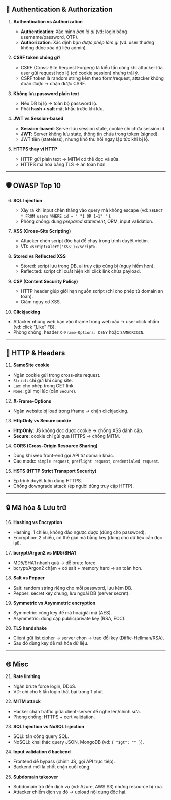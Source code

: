 ## 🔑 **Authentication & Authorization**

1. **Authentication vs Authorization**

   * **Authentication**: Xác minh *bạn là ai* (vd: login bằng username/password, OTP).
   * **Authorization**: Xác định *bạn được phép làm gì* (vd: user thường không được xóa dữ liệu admin).

2. **CSRF token chống gì?**

   * CSRF (Cross-Site Request Forgery) là kiểu tấn công khi attacker lừa user gửi request hợp lệ (có cookie session) nhưng trái ý.
   * CSRF token là random string kèm theo form/request, attacker không đoán được → chặn được CSRF.

3. **Không lưu password plain text**

   * Nếu DB bị lộ → toàn bộ password lộ.
   * Phải **hash + salt** mật khẩu trước khi lưu.

4. **JWT vs Session-based**

   * **Session-based**: Server lưu session state, cookie chỉ chứa session id.
   * **JWT**: Server không lưu state, thông tin chứa trong token (signed).
   * JWT tiện (stateless), nhưng khó thu hồi ngay lập tức khi bị lộ.

5. **HTTPS thay vì HTTP**

   * HTTP gửi plain text → MITM có thể đọc và sửa.
   * HTTPS mã hóa bằng TLS → an toàn hơn.

---

## 🛡️ **OWASP Top 10**

6. **SQL Injection**

   * Xảy ra khi input chèn thẳng vào query mà không escape (vd: `SELECT * FROM users WHERE id = ' "1 OR 1=1" '` ).
   * Phòng chống: dùng *prepared statement*, ORM, input validation.

7. **XSS (Cross-Site Scripting)**

   * Attacker chèn script độc hại để chạy trong trình duyệt victim.
   * VD: `<script>alert('XSS')</script>`.

8. **Stored vs Reflected XSS**

   * Stored: script lưu trong DB, ai truy cập cũng bị (nguy hiểm hơn).
   * Reflected: script chỉ xuất hiện khi click link chứa payload.

9. **CSP (Content Security Policy)**

   * HTTP header giúp giới hạn nguồn script (chỉ cho phép từ domain an toàn).
   * Giảm nguy cơ XSS.

10. **Clickjacking**

* Attacker nhúng web bạn vào iframe trong web xấu → user click nhầm (vd: click "Like" FB).
* Phòng chống: header `X-Frame-Options: DENY` hoặc `SAMEORIGIN`.

---

## 📜 **HTTP & Headers**

11. **SameSite cookie**

* Ngăn cookie gửi trong cross-site request.
* `Strict`: chỉ gửi khi cùng site.
* `Lax`: cho phép trong GET link.
* `None`: gửi mọi lúc (cần `Secure`).

12. **X-Frame-Options**

* Ngăn website bị load trong iframe → chặn clickjacking.

13. **HttpOnly vs Secure cookie**

* **HttpOnly**: JS không đọc được cookie → chống XSS đánh cắp.
* **Secure**: cookie chỉ gửi qua HTTPS → chống MITM.

14. **CORS (Cross-Origin Resource Sharing)**

* Dùng khi web front-end gọi API từ domain khác.
* Các mode: `simple request`, `preflight request`, `credentialed request`.

15. **HSTS (HTTP Strict Transport Security)**

* Ép trình duyệt luôn dùng HTTPS.
* Chống downgrade attack (ép người dùng truy cập HTTP).

---

## 🔒 **Mã hóa & Lưu trữ**

16. **Hashing vs Encryption**

* Hashing: 1 chiều, không đảo ngược được (dùng cho password).
* Encryption: 2 chiều, có thể giải mã bằng key (dùng cho dữ liệu cần đọc lại).

17. **bcrypt/Argon2 vs MD5/SHA1**

* MD5/SHA1 nhanh quá → dễ brute force.
* bcrypt/Argon2 chậm + có salt + memory hard → an toàn hơn.

18. **Salt vs Pepper**

* Salt: random string riêng cho mỗi password, lưu kèm DB.
* Pepper: secret key chung, lưu ngoài DB (server secret).

19. **Symmetric vs Asymmetric encryption**

* Symmetric: cùng key để mã hóa/giải mã (AES).
* Asymmetric: dùng cặp public/private key (RSA, ECC).

20. **TLS handshake**

* Client gửi list cipher → server chọn → trao đổi key (Diffie-Hellman/RSA).
* Sau đó dùng key để mã hóa dữ liệu.

---

## 🌐 **Misc**

21. **Rate limiting**

* Ngăn brute force login, DDoS.
* VD: chỉ cho 5 lần login thất bại trong 1 phút.

22. **MITM attack**

* Hacker chặn traffic giữa client-server để nghe lén/chỉnh sửa.
* Phòng chống: HTTPS + cert validation.

23. **SQL Injection vs NoSQL Injection**

* SQLi: tấn công query SQL.
* NoSQLi: khai thác query JSON, MongoDB (vd: `{ "$gt": "" }`).

24. **Input validation ở backend**

* Frontend dễ bypass (chỉnh JS, gọi API trực tiếp).
* Backend mới là chốt chặn cuối cùng.

25. **Subdomain takeover**

* Subdomain trỏ đến dịch vụ (vd: Azure, AWS S3) nhưng resource bị xóa.
* Attacker chiếm dịch vụ đó → upload nội dung độc hại.
